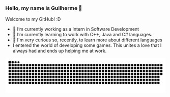 ### Hello, my name is Guilherme 👋
Welcome to my GitHub! :D

- 🔭 I’m currently working as a Intern in Software Development
- 🌱 I’m currently learning to work with C++, Java and C# languages.
- 🤔 I'm very curious so, recently, to learn more about different languages ​​
- I entered the world of developing some games. This unites a love that I always had and ends up helping me at work.
<!--
**guinpereira/guinpereira** is a ✨ _special_ ✨ repository because its `README.md` (this file) appears on your GitHub profile.

Here are some ideas to get you started:

- 🔭 I’m currently working on ...
- 🌱 I’m currently learning ...
- 👯 I’m looking to collaborate on ...
- 🤔 I’m looking for help with ...
- 💬 Ask me about ...
- 📫 How to reach me: ...
- 😄 Pronouns: ...
- ⚡ Fun fact: ...
-->

  ![Snake animation](https://github.com/guinpereira/guinpereira/blob/output/github-contribution-grid-snake.svg)
